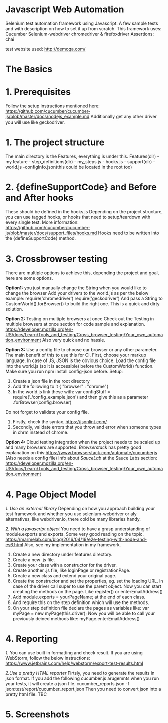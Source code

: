 # Javascript Web Automation


Selenium test automation framework using Javascript. A few sample tests and with description on how to set it up from scratch.
This framework uses:
Cucumber
Selenium-webdriver
chromedriver & firefoxdriver
Assertions: chai

test website used: http://demoqa.com/


# The Basics
# 1. Prerequisites
Follow the setup instructions mentioned here: https://github.com/cucumber/cucumber-js/blob/master/docs/nodejs_example.md
Additionally get any other driver you will use like geckodriver.
# 1. The project structure
The main directory is the Features, everything is under this.
Features(dir)
    - my.feature
    - step_definitions(dir)
            - my_steps.js
            - hooks.js
    - support(dir)
            - world.js
            -configInfo.json(this could be located in the root too)

# 2. {defineSupportCode} and Before and After hooks
These should be defined in the hooks.js
Depending on the project structure, you can use tagged hooks, or hooks that need to setup/teardown with every single test. 
More information: 
https://github.com/cucumber/cucumber-js/blob/master/docs/support_files/hooks.md
Hooks need to be written into the {defineSupportCode} method. 

# 3. Crossbrowser testing
There are multiple options to achieve this, depending the project and goal, here are some options. 

**Option1:** you just manually change the String when you would like to change the browser
Add your drivers to the world.js as per the below example:
require('chromedriver')
require('geckodriver')
And pass a String to  CustomWorld().forBrowser() to build the right one. 
This is a quick and dirty solution. 

**Option 2:** Testing on multiple browsers at once
Check out the Testing in multiple browsers at once section for code sample and explanation. 
https://developer.mozilla.org/en-US/docs/Learn/Tools_and_testing/Cross_browser_testing/Your_own_automation_environment
Also very quick and no hassle. 

**Option 3:** Use a config file to choose our browser or any other parameter.
The main benefit of this to use this for CI. 
First, choose your markup language. In case of JS, JSON is the obvious choice. 
Load the config file into the world.js (so it is accessible) before the CustomWorld() function. 
Make sure you run npm install config-json before. 
Setup:
1. Create a json file in the root directory
2. Add the following to it
{ "browser" : "chrome"}
3. In the world.js link these with: var configStuff = require('./config_example.json')
and then give this as a parameter .forBrowser(config.browser)

Do not forget to validate your config file. 
1. Firstly, check the syntax. https://jsonlint.com/
2. Secondly, validate errors that you throw and error when someone types in chrm instead of chrome. 

**Option 4:** Cloud testing integration when the project needs to be scaled up and many browsers are supported. 
_Browserstack_ has pretty good explanation on this:https://www.browserstack.com/automate/cucumberjs
(Also needs a config file)
Info about _SauceLab_ at the Sauce Labs section:
https://developer.mozilla.org/en-US/docs/Learn/Tools_and_testing/Cross_browser_testing/Your_own_automation_environment

# 4. Page Object Model
_1. Use an external library_
Depending on how you approach building your test framework and whether you use selenium-webdriver or aly alternatives, 
like webdriver.io, there cold be many libraries handy. 

_2. With a javascript object_
You need to have a grasp understanding of module.exports and exports. 
Some very good reading on the topic. 
https://marmelab.com/blog/2016/04/19/e2e-testing-with-node-and-es6.html
Also, see my implementation in my framework. 
1. Create a new directory under features directory.
2. Create a new .js file. 
3. Create your class with a constructor for the driver. 
4. Create another .js file, like loginPage or registrationPage. 
5. Create a new class and extend your original page. 
6. Create the constructor and set the properties, eg. set the loading URL. 
In case of the driver call super to use the parent object. 
Now you can start creating the methods on the page. Like register() or enterEmailAddress()
7. Add module.exports = yourPageName; at the end of each class. 
8. And require this on the step definition which will use the methods. 
9. On your step definition file declare the pages as variables like:
var myPage = new myPage(this.driver);
Now you will be able to call your previously deined methods like:
myPage.enterEmailAddress()

# 4. Reporting
_1._ You can use built in formatting and check result. If you are using WebStorm, follow the below instructions:
https://www.jetbrains.com/help/webstorm/export-test-results.html

_2.Use a pretty HTML reporter_
Firtsly, you need to generate the results in json format. 
If you add the following cucumber.js arugemnts when you run your tests, it will create a json file. 
cucumber_reports.json
-f json:test/report/cucumber_report.json
Then you need to convert json into a pretty html file. 
TBC


# 5. Screenshots